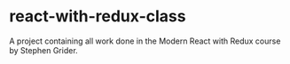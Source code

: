 # react-with-redux-class

A project containing all work done in the Modern React with Redux course by Stephen Grider.
